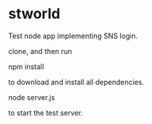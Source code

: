 # stworld
Test node app implementing SNS login.

clone, and then run

npm install

to download and install all dependencies.

node server.js

to start the test server.
